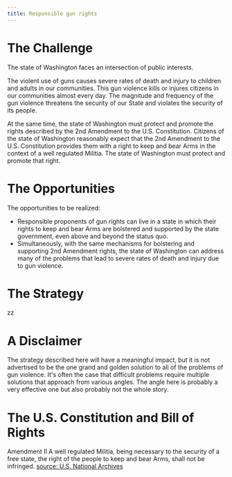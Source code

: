 ```yaml
---
title: Responsible gun rights
---
```


# The Challenge

The state of Washington faces an intersection of public interests. 

The violent use of guns causes severe rates of death and injury to children and adults in our communities. This gun violence kills or injures citizens in our communities almost every day. The magnitude and frequency of the gun violence threatens the security of our State and violates the security of its people.

At the same time, the state of Washington must protect and promote the rights described by the 2nd Amendment to the U.S. Constitution. Citizens of the state of Washington reasonably expect that the 2nd Amendment to the U.S. Constitution provides them with a right to keep and bear Arms in the context of a well regulated Militia. The state of Washington must protect and promote that right.

# The Opportunities

The opportunities to be realized:

* Responsible proponents of gun rights can live in a state in which their rights to keep and bear Arms are bolstered and supported by the state government, even above and beyond the status quo.
* Simultaneously, with the same mechanisms for bolstering and supporting 2nd Amendment rights, the state of Washington can address many of the problems that lead to severe rates of death and injury due to gun violence. 

# The Strategy

zz

# A Disclaimer

The strategy described here will have a meaningful impact, but it is not advertised to be the one grand and golden solution to all of the problems of gun violence. It's often the case that difficult problems require multiple solutions that approach from various angles. The angle here is probably a very effective one but also probably not the whole story.


# The U.S. Constitution and Bill of Rights

Amendment II
A well regulated Militia, being necessary to the security of a free state, the right of the people to keep and bear Arms, shall not be infringed.
[source: U.S. National Archives](https://www.archives.gov/founding-docs/bill-of-rights-transcript)

